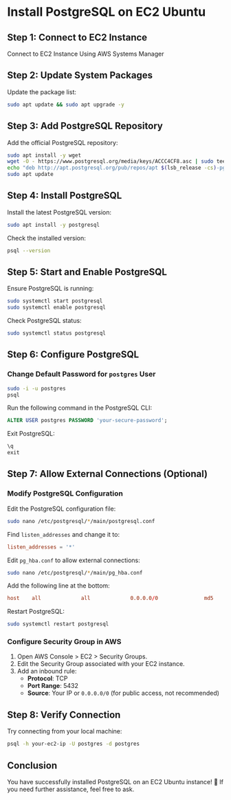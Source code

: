 # Install PostgreSQL on EC2 Ubuntu

## Step 1: Connect to EC2 Instance

Connect to EC2 Instance Using AWS Systems Manager

## Step 2: Update System Packages
Update the package list:
```sh
sudo apt update && sudo apt upgrade -y
```

## Step 3: Add PostgreSQL Repository
Add the official PostgreSQL repository:
```sh
sudo apt install -y wget
wget -O - https://www.postgresql.org/media/keys/ACCC4CF8.asc | sudo tee /etc/apt/trusted.gpg.d/postgresql.asc
echo "deb http://apt.postgresql.org/pub/repos/apt $(lsb_release -cs)-pgdg main" | sudo tee /etc/apt/sources.list.d/pgdg.list
sudo apt update
```

## Step 4: Install PostgreSQL
Install the latest PostgreSQL version:
```sh
sudo apt install -y postgresql
```
Check the installed version:
```sh
psql --version
```

## Step 5: Start and Enable PostgreSQL
Ensure PostgreSQL is running:
```sh
sudo systemctl start postgresql
sudo systemctl enable postgresql
```
Check PostgreSQL status:
```sh
sudo systemctl status postgresql
```

## Step 6: Configure PostgreSQL
### Change Default Password for `postgres` User
```sh
sudo -i -u postgres
psql
```
Run the following command in the PostgreSQL CLI:
```sql
ALTER USER postgres PASSWORD 'your-secure-password';
```
Exit PostgreSQL:
```sql
\q
exit
```

## Step 7: Allow External Connections (Optional)
### Modify PostgreSQL Configuration
Edit the PostgreSQL configuration file:
```sh
sudo nano /etc/postgresql/*/main/postgresql.conf
```
Find `listen_addresses` and change it to:
```conf
listen_addresses = '*'
```

Edit `pg_hba.conf` to allow external connections:
```sh
sudo nano /etc/postgresql/*/main/pg_hba.conf
```
Add the following line at the bottom:
```conf
host    all             all             0.0.0.0/0               md5
```
Restart PostgreSQL:
```sh
sudo systemctl restart postgresql
```

### Configure Security Group in AWS
1. Open AWS Console > EC2 > Security Groups.
2. Edit the Security Group associated with your EC2 instance.
3. Add an inbound rule:
   - **Protocol**: TCP
   - **Port Range**: 5432
   - **Source**: Your IP or `0.0.0.0/0` (for public access, not recommended)

## Step 8: Verify Connection
Try connecting from your local machine:
```sh
psql -h your-ec2-ip -U postgres -d postgres
```

## Conclusion
You have successfully installed PostgreSQL on an EC2 Ubuntu instance! 🚀 If you need further assistance, feel free to ask.

